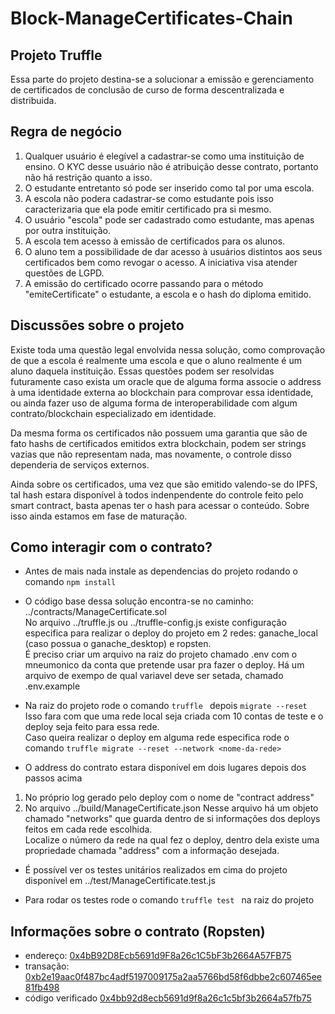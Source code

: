 # Block-ManageCertificates-Chain
## Projeto Truffle
Essa parte do projeto destina-se a solucionar a emissão e gerenciamento de certificados de conclusão de curso de forma descentralizada e distribuida.

## Regra de negócio
1. Qualquer usuário é elegível a cadastrar-se como uma instituição de ensino. O KYC desse usuário não é atribuição desse contrato, portanto não há restrição quanto a isso.
2. O estudante entretanto só pode ser inserido como tal por uma escola.
3. A escola não podera cadastrar-se como estudante pois isso caracterizaria que ela pode emitir certificado pra si mesmo.
4. O usuário "escola" pode ser cadastrado como estudante, mas apenas por outra instituição.
5. A escola tem acesso à emissão de certificados para os alunos.
6. O aluno tem a possibilidade de dar acesso à usuários distintos aos seus certificados bem como revogar o acesso. A iniciativa visa atender questões de LGPD.
7. A emissão do certificado ocorre passando para o método "emiteCertificate" o estudante, a escola e o hash do diploma emitido.

## Discussões sobre o projeto
Existe toda uma questão legal envolvida nessa solução, como comprovação de que a escola é realmente uma escola e que o aluno realmente é um aluno daquela instituição. 
Essas questões podem ser resolvidas futuramente caso exista um oracle que de alguma forma associe o address à uma identidade externa ao blockchain para comprovar essa identidade, ou ainda fazer uso de alguma forma de interoperabilidade com algum contrato/blockchain especializado em identidade. 

Da mesma forma os certificados não possuem uma garantia que são de fato hashs de certificados emitidos extra blockchain, podem ser strings vazias que não representam nada, mas novamente, o controle disso dependeria de serviços externos. 

Ainda sobre os certificados, uma vez que são emitido valendo-se do IPFS, tal hash estara disponível à todos indenpendente do controle feito pelo smart contract, basta apenas ter o hash para acessar o conteúdo.
Sobre isso ainda estamos em fase de maturação.

## Como interagir com o contrato?
- Antes de mais nada instale as dependencias do projeto rodando o comando ```npm install```
- O código base dessa solução encontra-se no caminho: ../contracts/ManageCertificate.sol   
No arquivo ../truffle.js ou ../truffle-config.js existe configuração especifica para realizar o deploy do projeto em 2 redes: ganache_local (caso possua o ganache_desktop) e ropsten.  
É preciso criar um arquivo na raiz do projeto chamado .env com o mneumonico da conta que pretende usar pra fazer o deploy. Há um arquivo de exempo de qual variavel deve ser setada, chamado .env.example

- Na raiz do projeto rode o comando ```truffle ``` depois ```migrate --reset ``` Isso fara com que uma rede local seja criada com 10 contas de teste e o deploy seja feito para essa rede.  
Caso queira realizar o deploy em alguma rede especifica rode o comando ```truffle migrate --reset --network <nome-da-rede> ```  

- O address do contrato estara disponivel em dois lugares depois dos passos acima
1. No próprio log gerado pelo deploy com o nome de "contract address"
2. No arquivo ../build/ManageCertificate.json Nesse arquivo há um objeto chamado "networks" que guarda dentro de si informações dos deploys feitos em cada rede escolhida.  
Localize o número da rede na qual fez o deploy, dentro dela existe uma propriedade chamada "address" com a informação desejada.

- É possível ver os testes unitários realizados em cima do projeto disponível em ../test/ManageCertificate.test.js

- Para rodar os testes rode o comando ```truffle test ``` na raiz do projeto

## Informações sobre o contrato (Ropsten)
- endereço: [0x4bB92D8Ecb5691d9F8a26c1C5bF3b2664A57FB75](https://ropsten.etherscan.io/address/0x4bb92d8ecb5691d9f8a26c1c5bf3b2664a57fb75)
- transação: [0xb2e19aac0f487bc4adf5197009175a2aa5766bd58f6dbbe2c607465ee81fb498](https://ropsten.etherscan.io/tx/0xb2e19aac0f487bc4adf5197009175a2aa5766bd58f6dbbe2c607465ee81fb498)
- código verificado [0x4bb92d8ecb5691d9f8a26c1c5bf3b2664a57fb75](https://ropsten.etherscan.io/address/0x4bb92d8ecb5691d9f8a26c1c5bf3b2664a57fb75#code)




